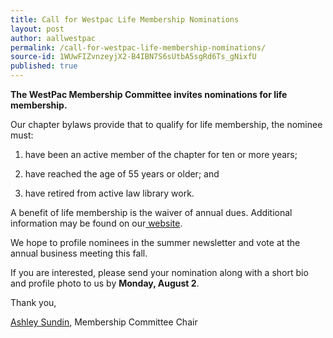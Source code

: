 ```yaml
---
title: Call for Westpac Life Membership Nominations
layout: post
author: aallwestpac
permalink: /call-for-westpac-life-membership-nominations/
source-id: 1WUwFIZvnzeyjX2-B4IBN7S6sUtbA5sgRd6Ts_gNixfU
published: true
---
```

**The WestPac Membership Committee invites nominations for life membership.**

Our chapter bylaws provide that to qualify for life membership, the nominee must:

1) have been an active member of the chapter for ten or more years;

2) have reached the age of 55 years or older; and

3) have retired from active law library work.

A benefit of life membership is the waiver of annual dues. Additional information may be found on our[ website](https://nam02.safelinks.protection.outlook.com/?url=http%3A%2F%2Fchapters.aallnet.org%2Fwestpac%2Flifemembers.asp&data=04%7C01%7Ccabanissjaso%40seattleu.edu%7C0346f1b363894c1e632408d9454f233c%7Cbc10e052b01c48499967ee7ec74fc9d8%7C0%7C0%7C637617028468527069%7CUnknown%7CTWFpbGZsb3d8eyJWIjoiMC4wLjAwMDAiLCJQIjoiV2luMzIiLCJBTiI6Ik1haWwiLCJXVCI6Mn0%3D%7C3000&sdata=bWR8P2eEsM1riu4jSvz4fin1XuJUzbwXDGRAqujxToo%3D&reserved=0).

We hope to profile nominees in the summer newsletter and vote at the annual business meeting this fall.

If you are interested, please send your nomination along with a short bio and profile photo to us by **Monday, August 2**. 

Thank you,

[Ashley Sundin](mailto:Ashley.Sundin@klgates.com), Membership Committee Chair 

